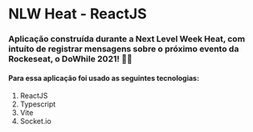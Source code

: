 # NLW Heat - ReactJS

### Aplicação construída durante a Next Level Week Heat, com intuíto de registrar mensagens sobre o próximo evento da Rockeseat, o DoWhile 2021! 🚀🚀

#### Para essa aplicação foi usado as seguintes tecnologias:
1. ReactJS
2. Typescript
3. Vite
4. Socket.io
